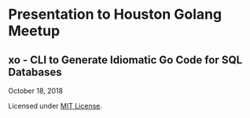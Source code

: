 # Presentation to Houston Golang Meetup

## xo - CLI to Generate Idiomatic Go Code for SQL Databases 
October 18, 2018

Licensed under [MIT License](LICENSE.md).
